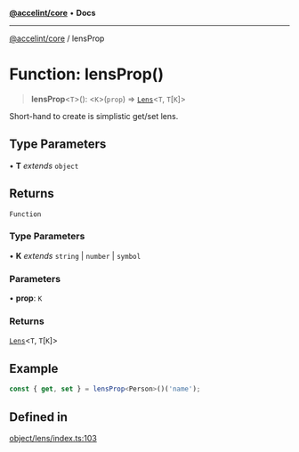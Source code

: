 [**@accelint/core**](../README.md) • **Docs**

***

[@accelint/core](../README.md) / lensProp

# Function: lensProp()

> **lensProp**\<`T`\>(): \<`K`\>(`prop`) => [`Lens`](../type-aliases/Lens.md)\<`T`, `T`\[`K`\]\>

Short-hand to create is simplistic get/set lens.

## Type Parameters

• **T** *extends* `object`

## Returns

`Function`

### Type Parameters

• **K** *extends* `string` \| `number` \| `symbol`

### Parameters

• **prop**: `K`

### Returns

[`Lens`](../type-aliases/Lens.md)\<`T`, `T`\[`K`\]\>

## Example

```ts
const { get, set } = lensProp<Person>()('name');
```

## Defined in

[object/lens/index.ts:103](https://github.com/gohypergiant/standard-toolkit/blob/7f574e64e57e697a3e2daabb1b78393aca67cb22/packages/core/src/object/lens/index.ts#L103)
